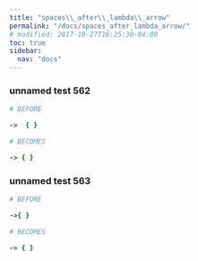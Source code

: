 ```yaml
---
title: "spaces\\_after\\_lambda\\_arrow"
permalink: "/docs/spaces_after_lambda_arrow/"
# modified: 2017-10-27T16:25:30-04:00
toc: true
sidebar:
  nav: "docs"
---
```

### unnamed test 562
```ruby
# BEFORE

->  { }

```
```ruby
# BECOMES

-> { }

```
### unnamed test 563
```ruby
# BEFORE

->{ }

```
```ruby
# BECOMES

-> { }

```
